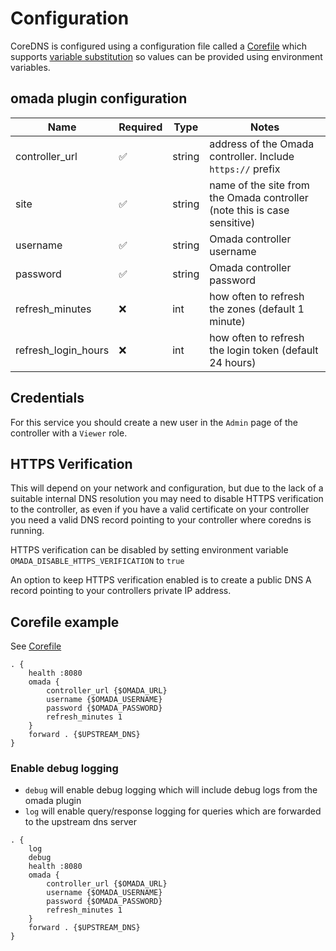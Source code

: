 # Configuration

CoreDNS is configured using a configuration file called a [Corefile](https://coredns.io/2017/07/23/corefile-explained/) which supports [variable substitution](https://coredns.io/manual/configuration/#environment-variables) so values can be provided using environment variables.

## omada plugin configuration

| Name                | Required | Type   | Notes                                                                    |
| ------------------- | -------- | ------ | ------------------------------------------------------------------------ |
| controller_url      | ✅       | string | address of the Omada controller. Include `https://` prefix               |
| site                | ✅       | string | name of the site from the Omada controller (note this is case sensitive) |
| username            | ✅       | string | Omada controller username                                                |
| password            | ✅       | string | Omada controller password                                                |
| refresh_minutes     | ❌       | int    | how often to refresh the zones (default 1 minute)                        |
| refresh_login_hours | ❌       | int    | how often to refresh the login token (default 24 hours)                  |

## Credentials

For this service you should create a new user in the `Admin` page of the controller with a `Viewer` role.

## HTTPS Verification

This will depend on your network and configuration, but due to the lack of a suitable internal DNS resolution you may need to disable HTTPS verification to the controller, as even if you have a valid certificate on your controller you need a valid DNS record pointing to your controller where coredns is running.

HTTPS verification can be disabled by setting environment variable `OMADA_DISABLE_HTTPS_VERIFICATION` to `true`

An option to keep HTTPS verification enabled is to create a public DNS A record pointing to your controllers private IP address.

## Corefile example

See [Corefile](../Corefile)

```
. {
    health :8080
    omada {
        controller_url {$OMADA_URL}
        username {$OMADA_USERNAME}
        password {$OMADA_PASSWORD}
        refresh_minutes 1
    }
    forward . {$UPSTREAM_DNS}
}
```

### Enable debug logging

- `debug` will enable debug logging which will include debug logs from the omada plugin
- `log` will enable query/response logging for queries which are forwarded to the upstream dns server

```
. {
    log
    debug
    health :8080
    omada {
        controller_url {$OMADA_URL}
        username {$OMADA_USERNAME}
        password {$OMADA_PASSWORD}
        refresh_minutes 1
    }
    forward . {$UPSTREAM_DNS}
}
```
